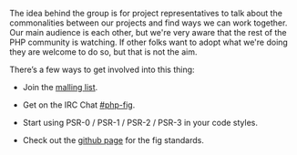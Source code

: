 The idea behind the group is for project representatives to talk about the commonalities between our projects and find ways we can work together. Our main audience is each other, but we're very aware that the rest of the PHP community is watching. If other folks want to adopt what we're doing they are welcome to do so, but that is not the aim.
<!--more-->
There’s a few ways to get involved into this thing:

* Join the [malling list](https://groups.google.com/forum/?fromgroups#!forum/php-fig).
* Get on the IRC Chat [#php-fig](http://www.php-fig.org/irc/).
* Start using PSR-0 / PSR-1 / PSR-2 / PSR-3 in your code styles.
* Check out the [github page](https://github.com/php-fig/fig-standards) for the fig standards.